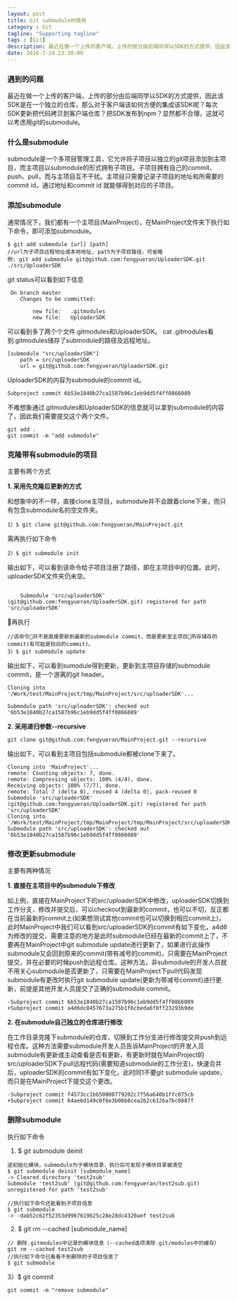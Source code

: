 ```yaml
---
layout: post
title: Git submodule的使用
category : Git
tagline: "Supporting tagline"
tags : [Git]
description: 最近在做一个上传的客户端，上传的部分由后端同学以SDK的方式提供，因此该SDK是在一个独立的仓库，那么对于客户端该如何方便的对集成该SDK呢？这就可以考虑用git的submodule。
date: 2016-7-24 23:30:09
---
```


### **遇到的问题**

最近在做一个上传的客户端，上传的部分由后端同学以SDK的方式提供，因此该SDK是在一个独立的仓库，那么对于客户端该如何方便的集成该SDK呢？每次SDK更新把代码拷贝到客户端仓库？把SDK发布到npm？显然都不合理，这就可以考虑用git的submodule。

### **什么是submodule**

submodule是一个多项目管理工具，它允许将子项目以独立的git项目添加到主项目，而主项目以submodule的形式拥有子项目。子项目拥有自己的commit、push、pull，而与主项目互不干扰。主项目只需要记录子项目的地址和所需要的commit id，通过地址和commit id 就能够得到对应的子项目。

### **添加submodule**
通常情况下，我们都有一个主项目(MainProject)，在MainProject文件夹下执行如下命令，即可添加submodule。
```
$ git add submodule [url] [path]
//url为子项目远程地址或本地地址, path为子项目路径，可省略
例: git add submodule git@github.com:fengyueran/UploaderSDK.git ./src/UploaderSDK
```
git status可以看到如下信息
```
 On branch master
    Changes to be committed:
    
        new file:   .gitmodules
        new file:   UploaderSDK
```
可以看到多了两个个文件.gitmodules和UploaderSDK。
cat .gitmodules看到.gitmodules储存了submodule的路径及远程地址。
```
[submodule "src/uploaderSDK"]
	path = src/uploaderSDK
	url = git@github.com:fengyueran/UploaderSDK.git
```
UploaderSDK的内容为submodule的commit id。
```
Subproject commit 6b53e1840b27ca1587b96c1eb9dd5f4ff0866089
```
不难想象通过.gitmodules和UploaderSDK的信息就可以拿到submodule的内容了，因此我们需要提交这个两个文件。
```
git add .
git commit -m "add submodule"
```

### **克隆带有submodule的项目**

主要有两个方式

**1. 采用先克隆后更新的方式**

和想象中的不一样，直接clone主项目，submodule并不会跟着clone下来，而只有包含submodule名的空文件夹。
```
1）$ git clone git@github.com:fengyueran/MainProject.git
```
需再执行如下命令
```
2）$ git submodule init
```
输出如下，可以看到该命令给子项目注册了路径，即在主项目中的位置。此时，uploaderSDK文件夹仍未空。
```
    
    Submodule 'src/uploaderSDK' (git@github.com:fengyueran/UploaderSDK.git) registered for path 'src/uploaderSDK'
```
再执行
```
//该命令并不是直接更新到最新的submodule commit，而是更新至主项目所存储存的commit(有可能是较旧的commit)。
3）$ git submodule update
```
输出如下，可以看到sumodule得到更新，更新到主项目存储的submodule commit，是一个游离的git header。
  ```
  Cloning into '/Work/test/MainProject/tmp/MainProject/src/uploaderSDK'...

  Submodule path 'src/uploaderSDK': checked out '6b53e1840b27ca1587b96c1eb9dd5f4ff0866089'
  ```


**2. 采用递归参数--recursive**

```
git clone git@github.com:fengyueran/MainProject.git --recursive
```
输出如下，可以看到主项目包括submodule都被clone下来了。
```
Cloning into 'MainProject'...
remote: Counting objects: 7, done.
remote: Compressing objects: 100% (4/4), done.
Receiving objects: 100% (7/7), done.
remote: Total 7 (delta 0), reused 4 (delta 0), pack-reused 0
Submodule 'src/uploaderSDK' (git@github.com:fengyueran/UploaderSDK.git) registered for path 'src/uploaderSDK'
Cloning into '/Work/test/MainProject/tmp/MainProject/tmp/MainProject/src/uploaderSDK'...
Submodule path 'src/uploaderSDK': checked out '6b53e1840b27ca1587b96c1eb9dd5f4ff0866089'
```

### **修改更新submodule**

主要有两种情况

**1. 直接在主项目中的submodule下修改**

如上例，直接在MainProject下的src/uploaderSDK中修改，uploaderSDK切换到工作分支，修改并提交后，可以checkout到最新的commit，也可以不切，反正都在当前最新的commit上(如果想测试其他commit也可以切换到相应commit上)，此时MainProject中我们可以看到src/uploaderSDK的commit有如下变化，a4d6为修改的提交，需要注意的地方是此时submodule已经在最新的commit上了，不要再在MainProject中git submodule update进行更新了，如果进行此操作submodule又会回到原来的commit(带有减号的commit)，只需要在MainProject提交，并在必要的时候push到远程仓库。这种方法，非submodule的开发人员就不用关心submodule是否更新了，只需要在MainProject下pull代码发现submodule有更改时执行git submodule update(更新为带减号commit)进行更新，前提是其他开发人员提交了正确的submodule commit。
```差点
-Subproject commit 6b53e1840b27ca1587b96c1eb9dd5f4ff0866089
+Subproject commit a4d6dc0457673a275b1f6cbeda6f8ff23293b9de
```
**2. 在submodule自己独立的仓库进行修改**

在工作目录克隆下submodule的仓库，切换到工作分支进行修改提交并push到远程仓库。这种方法需要submodule开发人员告诉MainProject的开发人员submodule有更新或主动查看是否有更新，有更新时就在MainProject的src/uploaderSDK下pull远程代码(需要知道submodule的工作分支)，快速合并后，uploaderSDK的commit有如下变化，此时同1不要git submodule update，而只是在MainProject下提交这个更改。
```
-Subproject commit f4573cc1bb50000779202c7f56a640b1ffc075cb
+Subproject commit 64ae6d149c0f6e3b06b8cea262c6126a7bc0887f

```

### **删除submodule**

执行如下命令

1) $ git submodule deinit 
```
逆初始化模块，submodule为子模块目录，执行后可发现子模块目录被清空
$ git submodule deinit [submodule_name] 
-> Cleared directory 'test2sub'
Submodule 'test2sub' (git@github.com:fengyueran/test2sub.git) unregistered for path 'test2sub'

//执行如下命令还能看到子项目信息
$ git submodule
-> -dab52c62f52353d9967619625c28e28dc4320aef test2sub
```
2) $ git rm --cached [submodule_name]
```
// 删除.gitmodules中记录的模块信息（--cached选项清除.git/modules中的缓存）
git rm --cached test2sub
//执行如下命令已看看不到删除的子项目信息了
$ git submodule
```
3）$ git commit
```
git commit -m "remove submodule"
```




